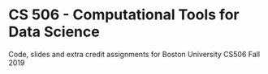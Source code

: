 # CS 506 - Computational Tools for Data Science

Code, slides and extra credit assignments for Boston University CS506 Fall 2019